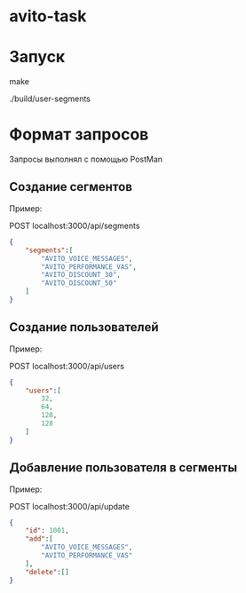 # avito-task

# Запуск
make

./build/user-segments

# Формат запросов 

Запросы выполнял с помощью PostMan
## Создание сегментов 

Пример:

POST localhost:3000/api/segments
```json
{
    "segments":[
        "AVITO_VOICE_MESSAGES",
        "AVITO_PERFORMANCE_VAS",
        "AVITO_DISCOUNT_30",
        "AVITO_DISCOUNT_50"
    ]
}

```

## Создание пользователей

Пример:

POST  localhost:3000/api/users

```json
{
    "users":[
        32,
        64, 
        128, 
        128
    ]
}
```

## Добавление пользователя в сегменты 

Пример:

POST localhost:3000/api/update

```json
{
    "id": 1001,
    "add":[
        "AVITO_VOICE_MESSAGES",
        "AVITO_PERFORMANCE_VAS"
    ],
    "delete":[]
}
```
